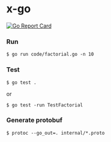 # x-go

[![Go Report Card](https://goreportcard.com/badge/github.com/jnst/x-go)](https://goreportcard.com/report/github.com/jnst/x-go)

### Run

```
$ go run code/factorial.go -n 10
```

### Test

```
$ go test .
```
or
```
$ go test -run TestFactorial
```


### Generate protobuf

```
$ protoc --go_out=. internal/*.proto
```
